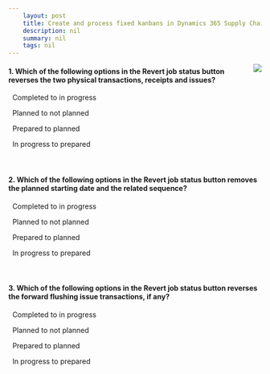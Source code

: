 ```yaml
---
    layout: post
    title: Create and process fixed kanbans in Dynamics 365 Supply Chain Management  
    description: nil
    summary: nil
    tags: nil
---
```



 <a target="_blank" href="https://docs.microsoft.com/en-us/learn/modules/create-process-fixed-kanbans-dyn365-supply-chain-mgmt/8-quiz/"><i class="fas fa-external-link-alt"></i> </a>
 <img align="right" src="https://docs.microsoft.com/en-us/learn/achievements/create-process-fixed-kanbans-in-microsoft-dynamics-365-for-finance-and-operations.svg">
####  1. Which of the following options in the Revert job status button reverses the two physical transactions, receipts and issues?


<i class='fas fa-check-square' style='color: Dodgerblue;'></i> &nbsp;&nbsp;Completed to in progress

<i class='far fa-square'></i> &nbsp;&nbsp;Planned to not planned

<i class='far fa-square'></i> &nbsp;&nbsp;Prepared to planned

<i class='far fa-square'></i> &nbsp;&nbsp;In progress to prepared
<br />
<br />
<br />

####  2. Which of the following options in the Revert job status button removes the planned starting date and the related sequence?


<i class='far fa-square'></i> &nbsp;&nbsp;Completed to in progress

<i class='fas fa-check-square' style='color: Dodgerblue;'></i> &nbsp;&nbsp;Planned to not planned

<i class='far fa-square'></i> &nbsp;&nbsp;Prepared to planned

<i class='far fa-square'></i> &nbsp;&nbsp;In progress to prepared
<br />
<br />
<br />

####  3. Which of the following options in the Revert job status button reverses the forward flushing issue transactions, if any?


<i class='far fa-square'></i> &nbsp;&nbsp;Completed to in progress

<i class='far fa-square'></i> &nbsp;&nbsp;Planned to not planned

<i class='fas fa-check-square' style='color: Dodgerblue;'></i> &nbsp;&nbsp;Prepared to planned

<i class='far fa-square'></i> &nbsp;&nbsp;In progress to prepared
<br />
<br />
<br />
